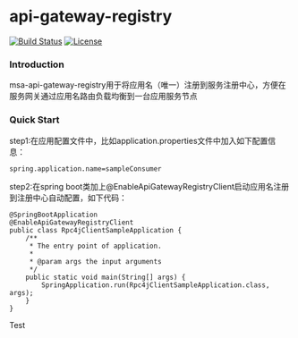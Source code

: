 # api-gateway-registry
[![Build Status](https://travis-ci.org/microcmpt/api-gateway-registry.svg?branch=master)](https://travis-ci.org/microcmpt/api-gateway-registry) [![License](https://img.shields.io/badge/license-Apache%202-4EB1BA.svg)](https://www.apache.org/licenses/LICENSE-2.0.html)
### Introduction
msa-api-gateway-registry用于将应用名（唯一）注册到服务注册中心，方便在服务网关通过应用名路由负载均衡到一台应用服务节点
### Quick Start
step1:在应用配置文件中，比如application.properties文件中加入如下配置信息：
```$xslt
spring.application.name=sampleConsumer
```
step2:在spring boot类加上@EnableApiGatewayRegistryClient启动应用名注册到注册中心自动配置，如下代码：
```$xslt
@SpringBootApplication
@EnableApiGatewayRegistryClient
public class Rpc4jClientSampleApplication {
	/**
	 * The entry point of application.
	 *
	 * @param args the input arguments
	 */
	public static void main(String[] args) {
		SpringApplication.run(Rpc4jClientSampleApplication.class, args);
	}
}
```
Test

